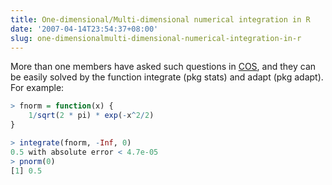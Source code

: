 ```yaml
---
title: One-dimensional/Multi-dimensional numerical integration in R
date: '2007-04-14T23:54:37+08:00'
slug: one-dimensionalmulti-dimensional-numerical-integration-in-r
---
```


More than one members have asked such questions in [COS](http://www.cos.name/), and they can be easily solved by the function integrate (pkg stats) and adapt (pkg adapt). For example:

```r
> fnorm = function(x) {
    1/sqrt(2 * pi) * exp(-x^2/2)
}

> integrate(fnorm, -Inf, 0)
0.5 with absolute error < 4.7e-05
> pnorm(0)
[1] 0.5
```
